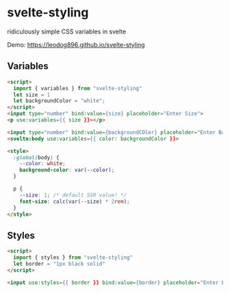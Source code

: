 # svelte-styling

ridiculously simple CSS variables in svelte

Demo: https://leodog896.github.io/svelte-styling

## Variables

```html
<script>
  import { variables } from "svelte-styling"
  let size = 1
  let backgroundColor = "white";
</script>
<input type="number" bind:value={size} placeholder="Enter Size">
<p use:variables={{ size }}></p>

<input type="number" bind:value={backgroundCOlor} placeholder="Enter Background Color">
<svelte:body use:variables={{ color: backgroundColor }}>

<style>
  :global(body) {
    --color: white;
    background-color: var(--color);
  }

  p {
    --size: 1; /* default SSR value! */
    font-size: calc(var(--size) * 2rem);
  }
</style>
```

## Styles

```html
<script>
  import { styles } from "svelte-styling"
  let border = "1px black solid"
</script>

<input use:styles={{ border }} bind:value={border} placeholder="Enter Border">
```
